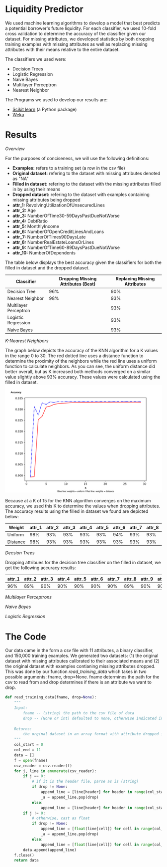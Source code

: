 # Liquidity Predictor

We used machine learning algorithms to develop a model that best predicts a potential borrower's future 
liquidity. For each classifier, we used 10-fold cross validation to determine the accuracy 
of the classifier given our dataset. For missing attributes, we developed statistics by both dropping 
training examples with missing attributes as well as replacing missing attributes with their means 
relative to the entire dataset. 

The classifiers we used were:
- Decision Trees
- Logistic Regression
- Naive Bayes
- Multilayer Perceptron
- Nearest Neighbor


The Programs we used to develop our results are:
- [Scikit learn](http://scikit-learn.org/stable/index.html) (a Python package)
- [Weka](http://www.cs.waikato.ac.nz/ml/weka/)

# Results

_Overview_

For the purposes of conciseness, we will use the following definitions:
- __Examples:__ refers to a training set (a row in the csv file)
- __Original dataset:__ refering to the dataset with missing attributes denoted as "NA"
- __Filled in dataset:__ refering to the dataset with the missing attributes filled in by using their means
- __Dropped dataset:__ refering to the dataset with examples containing missing attributes being dropped
- __attr_1:__ RevolvingUtilizationOfUnsecuredLines
- __attr_2:__ Age
- __attr_3:__ NumberOfTime30-59DaysPastDueNotWorse
- __attr_4:__ DebtRatio
- __attr_5:__ MonthlyIncome
- __attr_6:__ NumberOfOpenCreditLinesAndLoans
- __attr_7:__ NumberOfTimes90DaysLate
- __attr_8:__ NumberRealEstateLoansOrLines
- __attr_9:__ NumberOfTime60-89DaysPastDueNotWorse
- __attr_10:__ NumberOfDependents

The table below displays the best accuracy given the classifiers for both the filled in dataset
and the dropped dataset.

Classifier | Dropping Missing Attributes (Best) | Replacing Missing Attributes |
-----------|------------------------------------|------------------------------|
Decision Tree 			| 	96%			 		|	90%	|
Nearest Neighbor 		| 	98%					|	93%	|
Multilayer Perceptron 	|						|	93%	|
Logistic Regression 	|						|	93%	|
Naive Bayes 			|			 	 		|	93%	|


_K-Nearest Neighbors_

The graph below depicts the accuracy of the KNN algorithm for a K values in the range 0 to 30. The red 
dotted line uses a distance function to determine the proximity of the neighbors while the red line 
uses a uniform function to calculate neighbors. As you can see, the uniform distance 
did better overall, but as K increased both methods converged on a similar value 
slightly above 93% accuracy. These values were calculated using the filled in dataset.
![KNN Graph](/graphs/KNN.png)


Because at a K of 15 for the KNN algorithm converges on the maximum accuracy, we used this K to 
determine the values when dropping attributes. The accuracy results using the filled in dataset 
we found are depicted below: 


Weight |attr_1 | attr_2 | attr_3 | attr_4 | attr_5 | attr_6 | attr_7 | attr_8 | attr_9 | attr_10 |
---------------|-------|--------|--------|--------|--------|--------|--------|--------|--------|---------|
Uniform|98%    |93%     | 93%    | 93% 	  |93%     | 94%    |	93%	 |  93%	  |  93%   | 93%	 |
Distance|98%   |93%     | 93%    | 93%    |93%     | 93%    |	93%	 |  93%	  |  93%   | 93%	 |


_Decsion Trees_

Dropping attribues for the decision tree classifier on the filled in dataset, we get the following 
accuracy results:

attr_1 | attr_2 | attr_3 | attr_4 | attr_5 | attr_6 | attr_7 | attr_8 | attr_9 | attr_10 |
-------|--------|--------|--------|--------|--------|--------|--------|--------|---------|
96%	   |89%     | 90%    | 90% 	  |90%     | 90%    |	90%	 |  89%	  |  90%   | 90%     |




_Multilayer Perceptrons_

_Naive Bayes_


_Logistic Regression_



# The Code

Our data came in the form a csv file with 11 attributes, a binary classifier, and
150,000 training examples. We generated two datasets: (1) the original dataset with missing attributes
calibrated to their associated means and (2) the original dataset with examples contianing 
missing attributes dropped. This was done by our function _read_training_data_ which takes in two possible
arguments: fname, drop=None. fname determines the path for the csv to read from and drop 
determines if there is an attribute we want to drop. 


```python
def read_training_data(fname, drop=None):
	"""
	Input:
		fname -- (string) the path to the csv file of data
		drop -- (None or int) defaulted to none, otherwise indicated index to drop

	Returns:
		the orginal dataset in an array format with attribute dropped in drop is not None
	"""
	col_start = 0
	col_end = 11
	data = []
	f = open(fname)
	csv_reader = csv.reader(f)
	for j, line in enumerate(csv_reader):
		if j == 0:
			# if it is the header file, parse as is (string)
			if drop != None:
				append_line = [line[header] for header in range(col_start, col_end)]
				_a = append_line.pop(drop)
			else:
				append_line = [line[header] for header in range(col_start, col_end)]
		if j != 0:
			# otherwise, cast as float
			if drop != None:
				append_line = [float(line[cell]) for cell in range(col_start,col_end)]
				_a = append_line.pop(drop)
			else:
				append_line = [float(line[cell]) for cell in range(col_start,col_end)]
		data.append(append_line)
	f.close()
	return data
```



